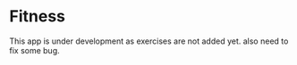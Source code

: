 # Fitness

This app is under development as exercises are not added yet. also need to fix some bug.
